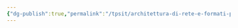 ```yaml
---
{"dg-publish":true,"permalink":"/tpsit/architettura-di-rete-e-formati-per-lo-scambio-dei-dati/","dgPassFrontmatter":true,"noteIcon":"","created":"2024-12-31T14:06:29.356+01:00","updated":"2024-12-31T14:22:31.438+01:00"}
---
```


